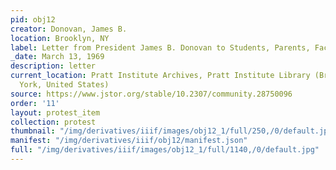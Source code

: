 ```yaml
---
pid: obj12
creator: Donovan, James B.
location: Brooklyn, NY
label: Letter from President James B. Donovan to Students, Parents, Faculty & Staff
_date: March 13, 1969
description: letter
current_location: Pratt Institute Archives, Pratt Institute Library (Brooklyn, New
  York, United States)
source: https://www.jstor.org/stable/10.2307/community.28750096
order: '11'
layout: protest_item
collection: protest
thumbnail: "/img/derivatives/iiif/images/obj12_1/full/250,/0/default.jpg"
manifest: "/img/derivatives/iiif/obj12/manifest.json"
full: "/img/derivatives/iiif/images/obj12_1/full/1140,/0/default.jpg"
---
```

